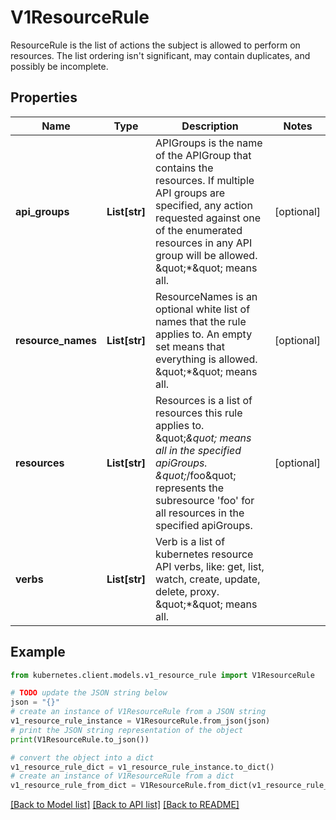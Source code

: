 # V1ResourceRule

ResourceRule is the list of actions the subject is allowed to perform on resources. The list ordering isn't significant, may contain duplicates, and possibly be incomplete.

## Properties

Name | Type | Description | Notes
------------ | ------------- | ------------- | -------------
**api_groups** | **List[str]** | APIGroups is the name of the APIGroup that contains the resources.  If multiple API groups are specified, any action requested against one of the enumerated resources in any API group will be allowed.  \&quot;*\&quot; means all. | [optional] 
**resource_names** | **List[str]** | ResourceNames is an optional white list of names that the rule applies to.  An empty set means that everything is allowed.  \&quot;*\&quot; means all. | [optional] 
**resources** | **List[str]** | Resources is a list of resources this rule applies to.  \&quot;*\&quot; means all in the specified apiGroups.  \&quot;*/foo\&quot; represents the subresource &#39;foo&#39; for all resources in the specified apiGroups. | [optional] 
**verbs** | **List[str]** | Verb is a list of kubernetes resource API verbs, like: get, list, watch, create, update, delete, proxy.  \&quot;*\&quot; means all. | 

## Example

```python
from kubernetes.client.models.v1_resource_rule import V1ResourceRule

# TODO update the JSON string below
json = "{}"
# create an instance of V1ResourceRule from a JSON string
v1_resource_rule_instance = V1ResourceRule.from_json(json)
# print the JSON string representation of the object
print(V1ResourceRule.to_json())

# convert the object into a dict
v1_resource_rule_dict = v1_resource_rule_instance.to_dict()
# create an instance of V1ResourceRule from a dict
v1_resource_rule_from_dict = V1ResourceRule.from_dict(v1_resource_rule_dict)
```
[[Back to Model list]](../README.md#documentation-for-models) [[Back to API list]](../README.md#documentation-for-api-endpoints) [[Back to README]](../README.md)


